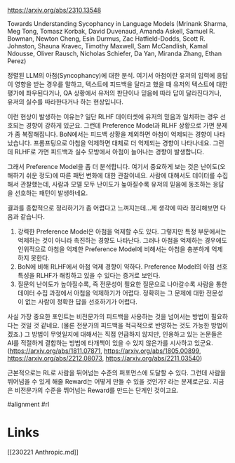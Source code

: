 https://arxiv.org/abs/2310.13548

Towards Understanding Sycophancy in Language Models (Mrinank Sharma, Meg Tong, Tomasz Korbak, David Duvenaud, Amanda Askell, Samuel R. Bowman, Newton Cheng, Esin Durmus, Zac Hatfield-Dodds, Scott R. Johnston, Shauna Kravec, Timothy Maxwell, Sam McCandlish, Kamal Ndousse, Oliver Rausch, Nicholas Schiefer, Da Yan, Miranda Zhang, Ethan Perez)

정렬된 LLM의 아첨(Syncophancy)에 대한 분석. 여기서 아첨이란 유저의 입력에 응답이 영향을 받는 경우를 말하고, 텍스트에 피드백을 달라고 했을 때 유저의 텍스트에 대한 평가에 좌우된다거나, QA 상황에서 유저의 판단이나 믿음에 따라 답이 달라진다거나, 유저의 실수를 따라한다거나 하는 현상입니다.

이런 현상이 발생하는 이유는? 일단 RLHF 데이터셋에 유저의 믿음과 일치하는 경우 선호되는 경향이 강하게 있군요. 그런데 Preference Model과 RLHF 상황으로 가면 문제가 좀 복잡해집니다. BoN에서는 피드백 상황을 제외하면 아첨이 억제되는 경향이 나타났습니다. 프롬프팅으로 아첨을 억제하면 대체로 더 억제되는 경향이 나타나네요. 그런데 RLHF로 가면 피드백과 실수 모방에서 아첨이 늘어나는 경향이 발생합니다.

그래서 Preference Model을 좀 더 분석합니다. 여기서 중요하게 보는 것은 난이도(오해하기 쉬운 정도)에 따른 패턴 변화에 대한 관찰이네요. 사람에 대해서도 데이터를 수집해서 관찰했는데, 사람과 모델 모두 난이도가 높아질수록 유저의 믿음에 동조하는 응답을 선호하는 패턴이 발생하네요.

결과를 종합적으로 정리하기가 좀 어렵다고 느껴지는데...제 생각에 따라 정리해보면 다음과 같습니다.

1. 강력한 Preference Model은 아첨을 억제할 수도 있다. 그렇지만 특정 부문에서는 억제하는 것이 아니라 촉진하는 경향도 나타난다. 그러나 아첨을 억제하는 경우에도 인위적으로 아첨을 억제한 Preference Model에 비해서는 아첨을 충분하게 억제하지 못한다.
2. BoN에 비해 RLHF에서 아첨 억제 경향이 약하다. Preference Model의 아첨 선호 특성을 RLHF가 해킹하고 있을 수 있다는 증거로 보인다.
3. 질문의 난이도가 높아질수록, 즉 전문성이 필요한 질문으로 나아갈수록 사람을 통한 데이터 수집 과정에서 아첨을 억제하기가 어렵다. 정확히는 그 문제에 대한 전문성이 없는 사람이 정확한 답을 선호하기가 어렵다.

사실 가장 중요한 포인트는 비전문가의 피드백을 사용하는 것을 넘어서는 방법이 필요하다는 것일 것 같네요. (물론 전문가의 피드백을 적극적으로 반영하는 것도 가능한 방법이겠죠.) 그 방법이 무엇일지에 대해서는 직접 언급하지 않지만, 인용하고 있는 논문들은 AI를 적절하게 결합하는 방법에 타개책이 있을 수 있지 않은가를 시사하고 있군요. (https://arxiv.org/abs/1811.07871, https://arxiv.org/abs/1805.00899, https://arxiv.org/abs/2212.08073, https://arxiv.org/abs/2211.03540)

근본적으로는 RL로 사람을 뛰어넘는 수준의 퍼포먼스에 도달할 수 있다. 그런데 사람을 뛰어넘을 수 있게 해줄 Reward는 어떻게 만들 수 있을 것인가? 라는 문제로군요. 지금은 비전문가의 수준을 뛰어넘는 Reward를 만드는 단계인 것이고요.

#alignment #rl

# Links

[[230221 Anthropic.md]]